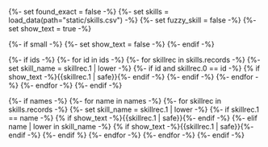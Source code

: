 {%- set found_exact = false -%}
{%- set skills = load_data(path="static/skills.csv") -%}
{%- set fuzzy_skill = false -%}
{%- set show_text = true -%}

{%- if small -%}
  {%- set show_text = false -%}
{%- endif -%}


{%- if ids -%}
	{%- for id in ids -%}
		{%- for skillrec in skills.records -%}
			{%- set skill_name = skillrec.1 | lower -%}
			{%- if id and skillrec.0 == id -%}
				<span class="armory-inline" data-armory-embed="skills" data-armory-ids="{{skillrec.0 | safe}}"></span> {% if show_text -%}{{skillrec.1 | safe}}{%- endif -%}
			{%- endif -%}
		{%- endfor -%}
	{%- endfor -%}
{%- endif -%}

{%- if names -%}
	{%- for name in names -%}
		{%- for skillrec in skills.records -%}
			{%- set skill_name = skillrec.1 | lower -%}
			{%- if skillrec.1 == name -%}
				<span class="armory-inline" data-armory-embed="skills" data-armory-ids="{{skillrec.0 | safe}}"></span> {% if show_text -%}{{skillrec.1 | safe}}{%- endif -%}
			{%- elif name | lower in skill_name -%}
				<span class="armory-inline" data-armory-embed="skills" data-armory-ids="{{skillrec.0 | safe}}"></span> {% if show_text -%}{{skillrec.1 | safe}}{%- endif -%}
			{%- endif %}
		{%- endfor -%}
	{%- endfor -%}
{%- endif -%}
